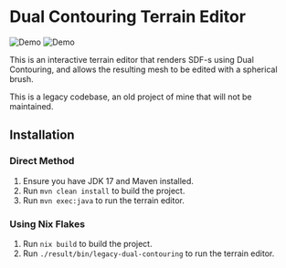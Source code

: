 # Dual Contouring Terrain Editor

![Demo](https://raw.githubusercontent.com/thinnerthinker/legacy-contouring/main/docs/demo1.png)
![Demo](https://raw.githubusercontent.com/thinnerthinker/legacy-contouring/main/docs/demo2.png)

This is an interactive terrain editor that renders SDF-s using Dual Contouring, and allows the resulting mesh to be edited with a spherical brush.

This is a legacy codebase, an old project of mine that will not be maintained.

## Installation

### Direct Method

1. Ensure you have JDK 17 and Maven installed.
2. Run `mvn clean install` to build the project.
3. Run `mvn exec:java` to run the terrain editor.

### Using Nix Flakes

1. Run `nix build` to build the project.
2. Run `./result/bin/legacy-dual-contouring` to run the terrain editor.